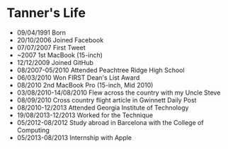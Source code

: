 Tanner's Life
===============

- 09/04/1991 Born
- 20/10/2006 Joined Facebook
- 07/07/2007 First Tweet
- ~2007 1st MacBook (15-inch)
- 12/12/2009 Joined GitHub
- 08/2007-05/2010 Attended Peachtree Ridge High School
- 06/03/2010 Won FIRST Dean's List Award
- 08/2010 2nd MacBook Pro (15-inch, Mid 2010)
- 03/08/2010-14/08/2010 Flew across the country with my Uncle Steve
- 08/09/2010 Cross country flight article in Gwinnett Daily Post
- 08/2010-12/2013 Attended Georgia Institute of Technology
- 19/08/2013-12/2013 Worked for the Technique
- 05/2012-08/2012 Study abroad in Barcelona with the College of Computing
- 05/2013-08/2013 Internship with Apple